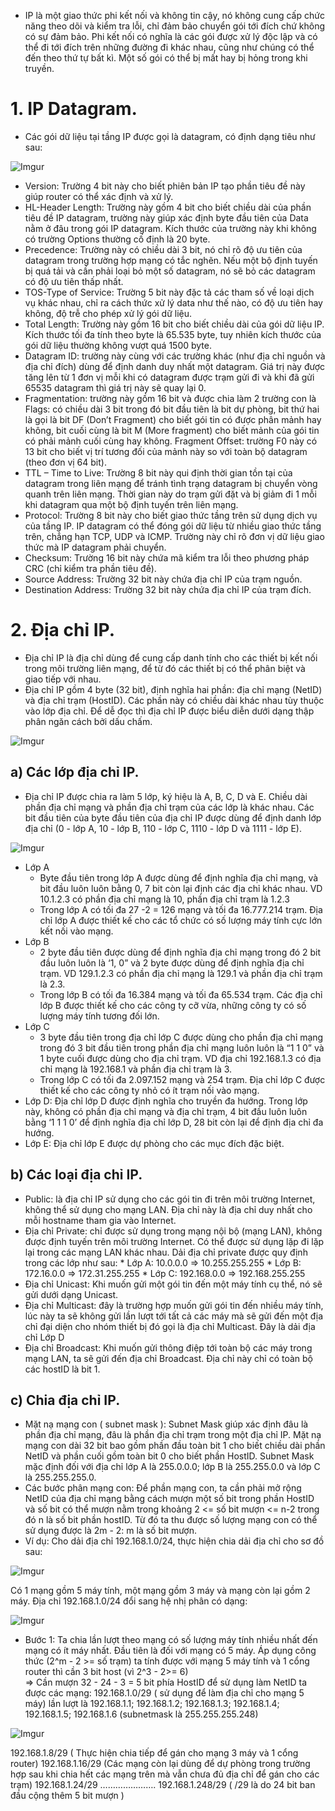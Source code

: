 - IP là một giao thức phi kết nối và không tin cậy, nó không cung cấp chức năng theo dõi và kiểm tra lỗi, chỉ đảm bảo chuyển gói tới đích chứ không có sự đảm bảo. Phi kết nối có nghĩa là các gói được xử lý độc lập và có thể đi tới đích trên những đường đi khác nhau, cũng như chúng có thể đến theo thứ tự bất kì. Một số gói có thể bị mất hay bị hỏng trong khi truyền.

# 1. IP Datagram.
* Các gói dữ liệu tại tầng IP được gọi là datagram, có định dạng tiêu như sau:

![Imgur](https://i.imgur.com/oS0EZgn.png)

  * Version: Trường 4 bit này cho biết phiên bản IP tạo phần tiêu đề này giúp router có thể xác định và xử lý.
  * HL-Header Length: Trường này gồm 4 bit cho biết chiều dài của phần tiêu đề IP datagram, trường này giúp xác định byte đầu tiên của Data nằm ở đâu trong gói IP datagram. Kích thước của trường này khi không có trường Options thường cố định là 20 byte.
  * Precedence: Trường này có chiều dài 3 bit, nó chỉ rõ độ ưu tiên của datagram trong trường hợp mạng có tắc nghẽn. Nếu một bộ định tuyến bị quá tải và cần phải loại bỏ một số datagram, nó sẽ bỏ các datagram có độ ưu tiên thấp nhất.
  * TOS-Type of Service: Trường 5 bit này đặc tả các tham số về loại dịch vụ khác nhau, chỉ ra cách thức xử lý data như thế nào, có độ ưu tiên hay không, độ trễ cho phép xử lý gói dữ liệu.
  * Total Length: Trường này gồm 16 bit cho biết chiều dài của gói dữ liệu IP. Kích thước tối đa tính theo byte là 65.535 byte, tuy nhiên kích thước của gói dữ liệu thường không vượt quá 1500 byte.
  * Datagram ID: trường này cùng với các trường khác (như địa chỉ nguồn và địa chỉ đích) dùng để định danh duy nhất một datagram. Giá trị này được tăng lên từ 1 đơn vị mỗi khi có datagram được trạm gửi đi và khi đã gửi 65535 datagram thì giá trị này sẽ quay lại 0.
  * Fragmentation: trường này gồm 16 bit và được chia làm 2 trường con là Flags: có chiều dài 3 bit trong đó bit đầu tiên là bit dự phòng, bit thứ hai là gọi là bit DF (Don’t Fragment) cho biết gói tin có được phân mảnh hay không, bit cuối cùng là bit M (More fragment) cho biết mảnh của gói tin có phải mảnh cuối cùng hay không. Fragment Offset: trường F0 này có 13 bit cho biết vị trí tương đối của mảnh này so với toàn bộ datagram (theo đơn vị 64 bit). 
  * TTL – Time to Live: Trường 8 bit này qui định thời gian tồn tại của datagram trong liên mạng để tránh tình trạng datagram bị chuyển vòng quanh trên liên mạng. Thời gian này do trạm gửi đặt và bị giảm đi 1 mỗi khi datagram qua một bộ định tuyến trên liên mạng.
  * Protocol: Trường 8 bit này cho biết giao thức tầng trên sử dụng dịch vụ của tầng IP. IP datagram có thể đóng gói dữ liệu từ nhiều giao thức tầng trên, chẳng hạn TCP, UDP và ICMP. Trường này chỉ rõ đơn vị dữ liệu giao thức mà IP datagram phải chuyển.
  * Checksum: Trường 16 bit này chứa mã kiểm tra lỗi theo phương pháp CRC (chỉ kiểm tra phần tiêu đề).
  * Source Address: Trường 32 bit này chứa địa chỉ IP của trạm nguồn.
  * Destination Address: Trường 32 bit này chứa địa chỉ IP của trạm đích.

# 2. Địa chỉ IP.
* Địa chỉ IP là địa chỉ dùng để cung cấp danh tính cho các thiết bị kết nối trong môi trường liên mạng, để từ đó các thiết bị có thể phân biệt và giao tiếp với nhau.
* Địa chỉ IP gồm 4 byte (32 bit), định nghĩa hai phần: địa chỉ mạng (NetID) và địa chỉ trạm (HostID). Các phần này có chiều dài khác nhau tùy thuộc  vào lớp địa chỉ. Để dễ đọc thì địa chỉ IP được biểu diễn dưới dạng thập phân ngăn cách bởi dấu chấm.

![Imgur](https://i.imgur.com/BxVp4MI.png)

## a) Các lớp địa chỉ IP.
* Địa chỉ IP được chia ra làm 5 lớp, ký hiệu là A, B, C, D và E. Chiều dài phần địa chỉ mạng và phần địa chỉ trạm của các lớp là khác nhau. Các bit đầu tiên của byte đầu tiên của địa chỉ IP được dùng để định danh lớp địa chỉ (0 - lớp A, 10 - lớp B, 110 - lớp C, 1110 - lớp D và 1111 - lớp E).

![Imgur](https://i.imgur.com/fjaFmDf.png)

* Lớp A
  * Byte đầu tiên trong lớp A được dùng để định nghĩa địa chỉ mạng, và bit đầu luôn luôn bằng 0, 7 bit còn lại định các địa chỉ khác nhau. VD 10.1.2.3 có phần địa chỉ mạng là 10, phần địa chỉ trạm là 1.2.3
  * Trong lớp A có tối đa 27 -2 = 126 mạng và tối đa 16.777.214 trạm. Địa chỉ lớp A được thiết kế cho các tổ chức có số lượng máy tính cực lớn kết nối vào mạng.
* Lớp B
  * 2 byte đầu tiên được dùng để định nghĩa địa chỉ mạng trong đó 2 bit đầu luôn luôn là ‘1, 0” và 2 byte được dùng để định nghĩa địa chỉ trạm. VD 129.1.2.3 có phần địa chỉ mạng là 129.1 và phần địa chỉ trạm là 2.3. 
  * Trong lớp B có tối đa 16.384 mạng và tối đa 65.534 trạm. Các địa chỉ lớp B được thiết kế cho các công ty cỡ vừa, những công ty có số lượng máy tính tương đối lớn.
* Lớp C
  * 3 byte đầu tiên trong địa chỉ lớp C được dùng cho phần địa chỉ mạng trong đó 3 bit đầu tiên trong phần địa chỉ mạng luôn luôn là “1 1 0” và 1 byte cuối được dùng cho địa chỉ trạm. VD địa chỉ 192.168.1.3 có địa chỉ mạng là 192.168.1 và phần địa chỉ trạm là 3.
  * Trong lớp C có tối đa 2.097.152 mạng và 254 trạm. Địa chỉ lớp C được thiết kế cho các công ty nhỏ có ít trạm nối vào mạng.
* Lớp D: Địa chỉ lớp D được định nghĩa cho truyền đa hướng. Trong lớp này, không có phần địa chỉ mạng và địa chỉ trạm, 4 bit đầu luôn luôn bằng ‘1 1 1 0’ để định nghĩa địa chỉ lớp D, 28 bit còn lại để định địa chỉ đa hướng.
* Lớp E: Địa chỉ lớp E được dự phòng cho các mục đích đặc biệt.

## b) Các loại địa chỉ IP.
* Public: là địa chỉ IP sử dụng cho các gói tin đi trên môi trường Internet, không thể sử dụng cho mạng LAN. Địa chỉ này là địa chỉ duy nhất cho mỗi hostname tham gia vào Internet.
* Địa chỉ Private: chỉ được sử dụng trong mạng nội bộ (mạng LAN), không được định tuyến trên môi trường Internet. Có thể được sử dụng lặp đi lặp lại trong các mạng LAN khác nhau. Dải địa chỉ private được quy định trong các lớp như sau:
        * Lớp A: 10.0.0.0 => 10.255.255.255
        * Lớp B: 172.16.0.0 => 172.31.255.255
        * Lớp C: 192.168.0.0 => 192.168.255.255
* Địa chỉ Unicast: Khi muốn gửi một gói tin đến một máy tính cụ thể, nó sẽ gửi dưới dạng Unicast.
* Địa chỉ Multicast: đây là trường hợp muốn gửi gói tin đến nhiều máy tính, lúc này ta sẽ không gửi lần lượt tới tất cả các máy mà sẽ gửi đến một địa chỉ đại diện cho nhóm thiết bị đó gọi là địa chỉ Multicast. Đây là dải địa chỉ Lớp D
* Địa chỉ Broadcast: Khi muốn gửi thông điệp tới toàn bộ các máy trong mạng LAN, ta sẽ gửi đến địa chỉ Broadcast. Địa chỉ này chỉ có toàn bộ các hostID là bit 1.

## c) Chia địa chỉ IP.
*  Mặt nạ mạng con ( subnet mask ): Subnet Mask giúp xác định đâu là phần địa chỉ mạng, đâu là phần địa chỉ trạm trong một địa chỉ IP. Mặt nạ mạng con dài 32 bit bao gồm phần đầu toàn bit 1 cho biết chiều dài phần NetID và phần cuối gồm toàn bit 0 cho biết phần HostID. Subnet Mask mặc định đối với địa chỉ lớp A là 255.0.0.0; lớp B là 255.255.0.0 và lớp C là 255.255.255.0.
* Các bước phân mạng con: Để phần mạng con, ta cần phải mở rộng NetID của địa chỉ mạng bằng cách mượn một số bit trong phần HostID và số bit có thể mượn nằm trong khoảng 2 <= số bit mượn <= n-2 trong đó n là số bit phần hostID. Từ đó ta thu được số lượng mạng con có thể sử dụng được là 2m - 2: m là số bit mượn.
* Ví dụ: Cho dải địa chỉ 192.168.1.0/24, thực hiện chia dải địa chỉ cho sơ đồ sau:

![Imgur](https://i.imgur.com/UUw1Bg1.png)

Có 1 mạng gồm 5 máy tính, một mạng gồm 3 máy và mạng còn lại gồm 2 máy.
Địa chỉ 192.168.1.0/24 đổi sang hệ nhị phân có dạng:

![Imgur](https://i.imgur.com/93MSODZ.png)

* Bước 1: Ta chia lần lượt theo mạng có số lượng máy tính nhiều nhất đến mạng có ít máy nhất. Đầu tiên là đối với mạng có 5 máy. Áp dụng công thức (2^m - 2 >= số trạm) ta tính được với mạng 5 máy tính và 1 cổng router thì cần 3 bit host (vì 2^3 - 2>= 6)  <br/>
    => Cần mượn 32 - 24 - 3 = 5 bit phía HostID để sử dụng làm NetID ta được các mạng: 192.168.1.0/29 ( sử dụng để làm địa chỉ cho mạng 5 máy) lần lượt là 192.168.1.1; 192.168.1.2; 192.168.1.3; 192.168.1.4; 192.168.1.5; 192.168.1.6  (subnetmask là 255.255.255.248)
    
![Imgur](https://i.imgur.com/1cYZXUL.png)

192.168.1.8/29 ( Thực hiện chia tiếp để gán cho mạng 3 máy và 1 cổng router)
192.168.1.16/29 (Các mạng còn lại dùng để dự phòng trong trường hợp sau khi chia hết các mạng trên mà vẫn chưa đủ địa chỉ để gán cho các trạm)
192.168.1.24/29
………………….
192.168.1.248/29
( /29 là do 24 bit ban đầu cộng thêm 5 bit mượn )


























